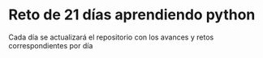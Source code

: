 <h1>Reto de 21 días aprendiendo python</h1>
<p>Cada día se actualizará el repositorio con los avances y retos correspondientes por día</p>
